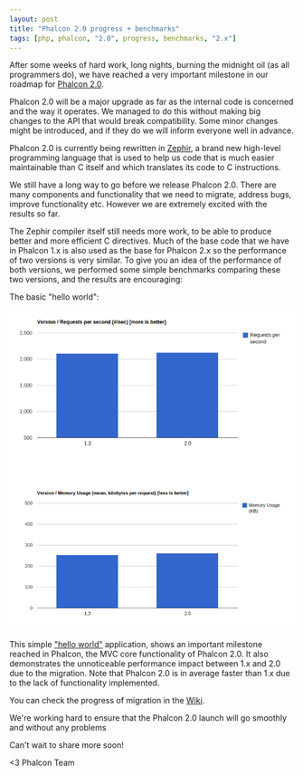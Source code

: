 ```yaml
---
layout: post
title: "Phalcon 2.0 progress + benchmarks"
tags: [php, phalcon, "2.0", progress, benchmarks, "2.x"]
---
```


After some weeks of hard work, long nights, burning the midnight oil (as all programmers do), we have reached a very important milestone in our roadmap for [Phalcon 2.0](https://github.com/phalcon/cphalcon/tree/2.0.0).

Phalcon 2.0 will be a major upgrade as far as the internal code is concerned and the way it operates. We managed to do this without making big changes to the API that would break compatibility. Some minor changes might be introduced, and if they do we will inform everyone well in advance.

Phalcon 2.0 is currently being rewritten in [Zephir](http://zephir-lang.com/), a brand new high-level programming language that is used to help us code that is much easier maintainable than C itself and which translates its code to C instructions.

We still have a long way to go before we release Phalcon 2.0. There are many components and functionality that we need to migrate, address bugs, improve functionality etc. However we are extremely excited with the results so far.

The Zephir compiler itself still needs more work, to be able to produce better and more efficient C directives. Much of the base code that we have in Phalcon 1.x is also used as the base for Phalcon 2.x so the performance of two versions is very similar. To give you an idea of the performance of both versions, we performed some simple benchmarks comparing these two versions, and the results are encouraging:

The basic "hello world":

![2.0 Benchmarks](/assets/files/2013-09-17-benchmarks.png)

This simple ["hello world"](https://github.com/phalcon/framework-bench/tree/master/helloworld/phalcon) application, shows an important milestone reached in Phalcon, the MVC core functionality of Phalcon 2.0. It also demonstrates the unnoticeable performance impact between 1.x and 2.0 due to the migration. Note that Phalcon 2.0 is in average faster than 1.x due to the lack of functionality implemented.

You can check the progress of migration in the [Wiki](https://github.com/phalcon/cphalcon/wiki/Progress-2.0).

We're working hard to ensure that the Phalcon 2.0 launch will go smoothly and without any problems

Can't wait to share more soon!


<3 Phalcon Team
